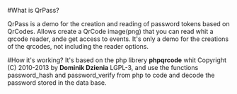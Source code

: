 #What is QrPass?

QrPass is a demo for the creation and reading of password tokens based on QrCodes. Allows create a QrCode image(png) that you can read whit a qrcode reader, ande get access to events. It's only a demo for the creations of the qrcodes, not including the reader options.

#How it's working?
It's based on the php librery **phpqrcode** whit Copyright (C) 2010-2013 by **Dominik Dzienia** LGPL-3, and use the functions password_hash and password_verify from php to code and decode the password stored in the data base. 
